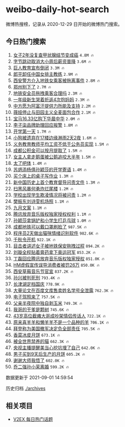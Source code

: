# weibo-daily-hot-search

微博热搜榜，记录从 2020-12-29 日开始的微博热门搜索。

## 今日热门搜索

<!-- BEGIN -->

1. [女子2年没复查甲状腺结节变成癌](https://s.weibo.com/weibo?q=%23%E5%A5%B3%E5%AD%902%E5%B9%B4%E6%B2%A1%E5%A4%8D%E6%9F%A5%E7%94%B2%E7%8A%B6%E8%85%BA%E7%BB%93%E8%8A%82%E5%8F%98%E6%88%90%E7%99%8C%23&Refer=top) `4.8M 🔥`
1. [字节跳动取消大小周后薪资普降](https://s.weibo.com/weibo?q=%23%E5%AD%97%E8%8A%82%E8%B7%B3%E5%8A%A8%E5%8F%96%E6%B6%88%E5%A4%A7%E5%B0%8F%E5%91%A8%E5%90%8E%E8%96%AA%E8%B5%84%E6%99%AE%E9%99%8D%23&Refer=top) `3.6M 🔥`
1. [巨人教育宣布倒闭](https://s.weibo.com/weibo?q=%23%E5%B7%A8%E4%BA%BA%E6%95%99%E8%82%B2%E5%AE%A3%E5%B8%83%E5%80%92%E9%97%AD%23&Refer=top) `3.3M 🔥`
1. [郎平卸任中国女排主教练](https://s.weibo.com/weibo?q=%23%E9%83%8E%E5%B9%B3%E5%8D%B8%E4%BB%BB%E4%B8%AD%E5%9B%BD%E5%A5%B3%E6%8E%92%E4%B8%BB%E6%95%99%E7%BB%83%23&Refer=top) `2.9M 🔥`
1. [西安警方介入地铁女乘客被拖离事件](https://s.weibo.com/weibo?q=%23%E8%A5%BF%E5%AE%89%E8%AD%A6%E6%96%B9%E4%BB%8B%E5%85%A5%E5%9C%B0%E9%93%81%E5%A5%B3%E4%B9%98%E5%AE%A2%E8%A2%AB%E6%8B%96%E7%A6%BB%E4%BA%8B%E4%BB%B6%23&Refer=top) `2.8M 🔥`
1. [郑州别下了](https://s.weibo.com/weibo?q=%23%E9%83%91%E5%B7%9E%E5%88%AB%E4%B8%8B%E4%BA%86%23&Refer=top) `2.7M 🔥`
1. [地铁安全员拖拽乘客合理吗](https://s.weibo.com/weibo?q=%23%E5%9C%B0%E9%93%81%E5%AE%89%E5%85%A8%E5%91%98%E6%8B%96%E6%8B%BD%E4%B9%98%E5%AE%A2%E5%90%88%E7%90%86%E5%90%97%23&Refer=top) `2.3M 🔥`
1. [一年级新生哭着折返4次抱妈妈](https://s.weibo.com/weibo?q=%23%E4%B8%80%E5%B9%B4%E7%BA%A7%E6%96%B0%E7%94%9F%E5%93%AD%E7%9D%80%E6%8A%98%E8%BF%944%E6%AC%A1%E6%8A%B1%E5%A6%88%E5%A6%88%23&Refer=top) `2.3M 🔥`
1. [中方愿为阿富汗提供力所能及支持](https://s.weibo.com/weibo?q=%23%E4%B8%AD%E6%96%B9%E6%84%BF%E4%B8%BA%E9%98%BF%E5%AF%8C%E6%B1%97%E6%8F%90%E4%BE%9B%E5%8A%9B%E6%89%80%E8%83%BD%E5%8F%8A%E6%94%AF%E6%8C%81%23&Refer=top) `2.2M 🔥`
1. [薇娅停止与田园主义全麦面包合作](https://s.weibo.com/weibo?q=%23%E8%96%87%E5%A8%85%E5%81%9C%E6%AD%A2%E4%B8%8E%E7%94%B0%E5%9B%AD%E4%B8%BB%E4%B9%89%E5%85%A8%E9%BA%A6%E9%9D%A2%E5%8C%85%E5%90%88%E4%BD%9C%23&Refer=top) `2.1M 🔥`
1. [宝马16.33亿购下华晨中华](https://s.weibo.com/weibo?q=%23%E5%AE%9D%E9%A9%AC16.33%E4%BA%BF%E8%B4%AD%E4%B8%8B%E5%8D%8E%E6%99%A8%E4%B8%AD%E5%8D%8E%23&Refer=top) `2.0M 🔥`
1. [李子柒品牌助理回应报警](https://s.weibo.com/weibo?q=%23%E6%9D%8E%E5%AD%90%E6%9F%92%E5%93%81%E7%89%8C%E5%8A%A9%E7%90%86%E5%9B%9E%E5%BA%94%E6%8A%A5%E8%AD%A6%23&Refer=top) `1.8M 🔥`
1. [开学第一天](https://s.weibo.com/weibo?q=%23%E5%BC%80%E5%AD%A6%E7%AC%AC%E4%B8%80%E5%A4%A9%23&Refer=top) `1.7M 🔥`
1. [小狗被遗弃在17楼边缘淋雨2天2夜](https://s.weibo.com/weibo?q=%23%E5%B0%8F%E7%8B%97%E8%A2%AB%E9%81%97%E5%BC%83%E5%9C%A817%E6%A5%BC%E8%BE%B9%E7%BC%98%E6%B7%8B%E9%9B%A82%E5%A4%A92%E5%A4%9C%23&Refer=top) `1.6M 🔥`
1. [义务教育教师平均工资不低于公务员实现](https://s.weibo.com/weibo?q=%23%E4%B9%89%E5%8A%A1%E6%95%99%E8%82%B2%E6%95%99%E5%B8%88%E5%B9%B3%E5%9D%87%E5%B7%A5%E8%B5%84%E4%B8%8D%E4%BD%8E%E4%BA%8E%E5%85%AC%E5%8A%A1%E5%91%98%E5%AE%9E%E7%8E%B0%23&Refer=top) `1.5M 🔥`
1. [成都公积金可以按月提取了](https://s.weibo.com/weibo?q=%23%E6%88%90%E9%83%BD%E5%85%AC%E7%A7%AF%E9%87%91%E5%8F%AF%E4%BB%A5%E6%8C%89%E6%9C%88%E6%8F%90%E5%8F%96%E4%BA%86%23&Refer=top) `1.5M 🔥`
1. [女主人拿走鹅蛋被公鹅追咬大半年](https://s.weibo.com/weibo?q=%23%E5%A5%B3%E4%B8%BB%E4%BA%BA%E6%8B%BF%E8%B5%B0%E9%B9%85%E8%9B%8B%E8%A2%AB%E5%85%AC%E9%B9%85%E8%BF%BD%E5%92%AC%E5%A4%A7%E5%8D%8A%E5%B9%B4%23&Refer=top) `1.5M 🔥`
1. [太了吧体](https://s.weibo.com/weibo?q=%23%E5%A4%AA%E4%BA%86%E5%90%A7%E4%BD%93%23&Refer=top) `1.4M 🔥`
1. [苏炳添杨倩孙颖莎的开学寄语](https://s.weibo.com/weibo?q=%23%E8%8B%8F%E7%82%B3%E6%B7%BB%E6%9D%A8%E5%80%A9%E5%AD%99%E9%A2%96%E8%8E%8E%E7%9A%84%E5%BC%80%E5%AD%A6%E5%AF%84%E8%AF%AD%23&Refer=top) `1.4M 🔥`
1. [买个床上的桌子写作业](https://s.weibo.com/weibo?q=%23%E4%B9%B0%E4%B8%AA%E5%BA%8A%E4%B8%8A%E7%9A%84%E6%A1%8C%E5%AD%90%E5%86%99%E4%BD%9C%E4%B8%9A%23&Refer=top) `1.3M 🔥`
1. [新中国历史上首个教育督导问责文件](https://s.weibo.com/weibo?q=%23%E6%96%B0%E4%B8%AD%E5%9B%BD%E5%8E%86%E5%8F%B2%E4%B8%8A%E9%A6%96%E4%B8%AA%E6%95%99%E8%82%B2%E7%9D%A3%E5%AF%BC%E9%97%AE%E8%B4%A3%E6%96%87%E4%BB%B6%23&Refer=top) `1.3M 🔥`
1. [扫黑风暴何勇炸烂尾楼](https://s.weibo.com/weibo?q=%23%E6%89%AB%E9%BB%91%E9%A3%8E%E6%9A%B4%E4%BD%95%E5%8B%87%E7%82%B8%E7%83%82%E5%B0%BE%E6%A5%BC%23&Refer=top) `1.2M 🔥`
1. [学校出现学生欺凌情况将被问责](https://s.weibo.com/weibo?q=%23%E5%AD%A6%E6%A0%A1%E5%87%BA%E7%8E%B0%E5%AD%A6%E7%94%9F%E6%AC%BA%E5%87%8C%E6%83%85%E5%86%B5%E5%B0%86%E8%A2%AB%E9%97%AE%E8%B4%A3%23&Refer=top) `1.2M 🔥`
1. [樊振东刘诗雯机场照](https://s.weibo.com/weibo?q=%E6%A8%8A%E6%8C%AF%E4%B8%9C%E5%88%98%E8%AF%97%E9%9B%AF%E6%9C%BA%E5%9C%BA%E7%85%A7&Refer=top) `1.1M 🔥`
1. [九月文案](https://s.weibo.com/weibo?q=%23%E4%B9%9D%E6%9C%88%E6%96%87%E6%A1%88%23&Refer=top) `1.1M 🔥`
1. [腾讯放弃音乐版权独家授权权利](https://s.weibo.com/weibo?q=%23%E8%85%BE%E8%AE%AF%E6%94%BE%E5%BC%83%E9%9F%B3%E4%B9%90%E7%89%88%E6%9D%83%E7%8B%AC%E5%AE%B6%E6%8E%88%E6%9D%83%E6%9D%83%E5%88%A9%23&Refer=top) `1.1M 🔥`
1. [孙颖莎拿锅铲和小学生打乒乓球](https://s.weibo.com/weibo?q=%23%E5%AD%99%E9%A2%96%E8%8E%8E%E6%8B%BF%E9%94%85%E9%93%B2%E5%92%8C%E5%B0%8F%E5%AD%A6%E7%94%9F%E6%89%93%E4%B9%92%E4%B9%93%E7%90%83%23&Refer=top) `1.0M 🔥`
1. [成都地铁可以戴口罩刷脸了](https://s.weibo.com/weibo?q=%23%E6%88%90%E9%83%BD%E5%9C%B0%E9%93%81%E5%8F%AF%E4%BB%A5%E6%88%B4%E5%8F%A3%E7%BD%A9%E5%88%B7%E8%84%B8%E4%BA%86%23&Refer=top) `987.5K 🔥`
1. [程序员2天做出猫咪情绪识别软件](https://s.weibo.com/weibo?q=%23%E7%A8%8B%E5%BA%8F%E5%91%982%E5%A4%A9%E5%81%9A%E5%87%BA%E7%8C%AB%E5%92%AA%E6%83%85%E7%BB%AA%E8%AF%86%E5%88%AB%E8%BD%AF%E4%BB%B6%23&Refer=top) `982.6K 🔥`
1. [千秋令开机](https://s.weibo.com/weibo?q=%23%E5%8D%83%E7%A7%8B%E4%BB%A4%E5%BC%80%E6%9C%BA%23&Refer=top) `922.1K 🔥`
1. [目击者讲述女子被地铁保安拖拽过程](https://s.weibo.com/weibo?q=%23%E7%9B%AE%E5%87%BB%E8%80%85%E8%AE%B2%E8%BF%B0%E5%A5%B3%E5%AD%90%E8%A2%AB%E5%9C%B0%E9%93%81%E4%BF%9D%E5%AE%89%E6%8B%96%E6%8B%BD%E8%BF%87%E7%A8%8B%23&Refer=top) `894.2K 🔥`
1. [刘璇全程贴着膏药拿下奥运冠军](https://s.weibo.com/weibo?q=%23%E5%88%98%E7%92%87%E5%85%A8%E7%A8%8B%E8%B4%B4%E7%9D%80%E8%86%8F%E8%8D%AF%E6%8B%BF%E4%B8%8B%E5%A5%A5%E8%BF%90%E5%86%A0%E5%86%9B%23&Refer=top) `853.2K 🔥`
1. [丁磊回应腾讯放弃音乐版权独家授权](https://s.weibo.com/weibo?q=%23%E4%B8%81%E7%A3%8A%E5%9B%9E%E5%BA%94%E8%85%BE%E8%AE%AF%E6%94%BE%E5%BC%83%E9%9F%B3%E4%B9%90%E7%89%88%E6%9D%83%E7%8B%AC%E5%AE%B6%E6%8E%88%E6%9D%83%23&Refer=top) `851.0K 🔥`
1. [HM虚假宣传误导消费者被罚26万](https://s.weibo.com/weibo?q=%23HM%E8%99%9A%E5%81%87%E5%AE%A3%E4%BC%A0%E8%AF%AF%E5%AF%BC%E6%B6%88%E8%B4%B9%E8%80%85%E8%A2%AB%E7%BD%9A26%E4%B8%87%23&Refer=top) `850.0K 🔥`
1. [西安草莓音乐节官宣](https://s.weibo.com/weibo?q=%23%E8%A5%BF%E5%AE%89%E8%8D%89%E8%8E%93%E9%9F%B3%E4%B9%90%E8%8A%82%E5%AE%98%E5%AE%A3%23&Refer=top) `837.2K 🔥`
1. [孙兴被判死刑](https://s.weibo.com/weibo?q=%23%E5%AD%99%E5%85%B4%E8%A2%AB%E5%88%A4%E6%AD%BB%E5%88%91%23&Refer=top) `793.4K 🔥`
1. [长津湖定档国庆](https://s.weibo.com/weibo?q=%23%E9%95%BF%E6%B4%A5%E6%B9%96%E5%AE%9A%E6%A1%A3%E5%9B%BD%E5%BA%86%23&Refer=top) `778.9K 🔥`
1. [大量论文在百度文库售卖姓名学号全泄露](https://s.weibo.com/weibo?q=%23%E5%A4%A7%E9%87%8F%E8%AE%BA%E6%96%87%E5%9C%A8%E7%99%BE%E5%BA%A6%E6%96%87%E5%BA%93%E5%94%AE%E5%8D%96%E5%A7%93%E5%90%8D%E5%AD%A6%E5%8F%B7%E5%85%A8%E6%B3%84%E9%9C%B2%23&Refer=top) `762.3K 🔥`
1. [电子驾照来了](https://s.weibo.com/weibo?q=%E7%94%B5%E5%AD%90%E9%A9%BE%E7%85%A7%E6%9D%A5%E4%BA%86&Refer=top) `757.5K 🔥`
1. [父亲半夜院中独自剥玉米](https://s.weibo.com/weibo?q=%E7%88%B6%E4%BA%B2%E5%8D%8A%E5%A4%9C%E9%99%A2%E4%B8%AD%E7%8B%AC%E8%87%AA%E5%89%A5%E7%8E%89%E7%B1%B3&Refer=top) `749.3K 🔥`
1. [我哥的干爹是颗树](https://s.weibo.com/weibo?q=%23%E6%88%91%E5%93%A5%E7%9A%84%E5%B9%B2%E7%88%B9%E6%98%AF%E9%A2%97%E6%A0%91%23&Refer=top) `745.6K 🔥`
1. [43岁高位截瘫大哥成吵架情侣传话人](https://s.weibo.com/weibo?q=%2343%E5%B2%81%E9%AB%98%E4%BD%8D%E6%88%AA%E7%98%AB%E5%A4%A7%E5%93%A5%E6%88%90%E5%90%B5%E6%9E%B6%E6%83%85%E4%BE%A3%E4%BC%A0%E8%AF%9D%E4%BA%BA%23&Refer=top) `722.1K 🔥`
1. [原来喜羊羊和懒羊羊不是一个品种的羊](https://s.weibo.com/weibo?q=%23%E5%8E%9F%E6%9D%A5%E5%96%9C%E7%BE%8A%E7%BE%8A%E5%92%8C%E6%87%92%E7%BE%8A%E7%BE%8A%E4%B8%8D%E6%98%AF%E4%B8%80%E4%B8%AA%E5%93%81%E7%A7%8D%E7%9A%84%E7%BE%8A%23&Refer=top) `706.1K 🔥`
1. [拜登称为美国撤军决定负全部责任](https://s.weibo.com/weibo?q=%23%E6%8B%9C%E7%99%BB%E7%A7%B0%E4%B8%BA%E7%BE%8E%E5%9B%BD%E6%92%A4%E5%86%9B%E5%86%B3%E5%AE%9A%E8%B4%9F%E5%85%A8%E9%83%A8%E8%B4%A3%E4%BB%BB%23&Refer=top) `705.5K 🔥`
1. [香菜冰皮月饼](https://s.weibo.com/weibo?q=%23%E9%A6%99%E8%8F%9C%E5%86%B0%E7%9A%AE%E6%9C%88%E9%A5%BC%23&Refer=top) `673.1K 🔥`
1. [被全世界禁养的猫](https://s.weibo.com/weibo?q=%23%E8%A2%AB%E5%85%A8%E4%B8%96%E7%95%8C%E7%A6%81%E5%85%BB%E7%9A%84%E7%8C%AB%23&Refer=top) `662.3K 🔥`
1. [央视主播提醒美当心挖坑埋了自己](https://s.weibo.com/weibo?q=%23%E5%A4%AE%E8%A7%86%E4%B8%BB%E6%92%AD%E6%8F%90%E9%86%92%E7%BE%8E%E5%BD%93%E5%BF%83%E6%8C%96%E5%9D%91%E5%9F%8B%E4%BA%86%E8%87%AA%E5%B7%B1%23&Refer=top) `642.0K 🔥`
1. [男子买到9天后生产的月饼](https://s.weibo.com/weibo?q=%23%E7%94%B7%E5%AD%90%E4%B9%B0%E5%88%B09%E5%A4%A9%E5%90%8E%E7%94%9F%E4%BA%A7%E7%9A%84%E6%9C%88%E9%A5%BC%23&Refer=top) `605.2K 🔥`
1. [谢谢大师我悟了](https://s.weibo.com/weibo?q=%23%E8%B0%A2%E8%B0%A2%E5%A4%A7%E5%B8%88%E6%88%91%E6%82%9F%E4%BA%86%23&Refer=top) `602.0K 🔥`
1. [乔二强孙小茉离婚](https://s.weibo.com/weibo?q=%23%E4%B9%94%E4%BA%8C%E5%BC%BA%E5%AD%99%E5%B0%8F%E8%8C%89%E7%A6%BB%E5%A9%9A%23&Refer=top) `599.2K 🔥`

数据更新于 2021-09-01 14:59:54

<!-- END -->

历史归档 [./archives](./archives)

## 相关项目

- [V2EX 每日热门话题](https://github.com/boojack/v2ex-daily-hot-topic)
